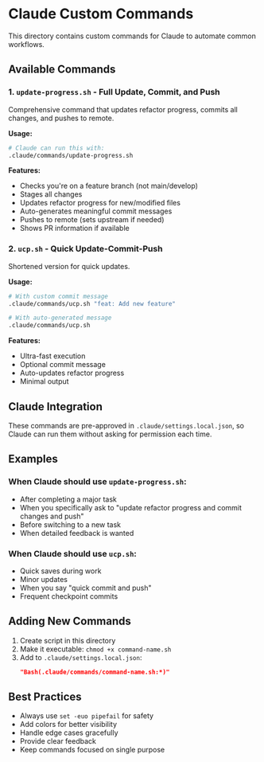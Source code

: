 # Claude Custom Commands

This directory contains custom commands for Claude to automate common workflows.

## Available Commands

### 1. `update-progress.sh` - Full Update, Commit, and Push
Comprehensive command that updates refactor progress, commits all changes, and pushes to remote.

**Usage:**
```bash
# Claude can run this with:
.claude/commands/update-progress.sh
```

**Features:**
- Checks you're on a feature branch (not main/develop)
- Stages all changes
- Updates refactor progress for new/modified files
- Auto-generates meaningful commit messages
- Pushes to remote (sets upstream if needed)
- Shows PR information if available

### 2. `ucp.sh` - Quick Update-Commit-Push
Shortened version for quick updates.

**Usage:**
```bash
# With custom commit message
.claude/commands/ucp.sh "feat: Add new feature"

# With auto-generated message
.claude/commands/ucp.sh
```

**Features:**
- Ultra-fast execution
- Optional commit message
- Auto-updates refactor progress
- Minimal output

## Claude Integration

These commands are pre-approved in `.claude/settings.local.json`, so Claude can run them without asking for permission each time.

## Examples

### When Claude should use `update-progress.sh`:
- After completing a major task
- When you specifically ask to "update refactor progress and commit changes and push"
- Before switching to a new task
- When detailed feedback is wanted

### When Claude should use `ucp.sh`:
- Quick saves during work
- Minor updates
- When you say "quick commit and push"
- Frequent checkpoint commits

## Adding New Commands

1. Create script in this directory
2. Make it executable: `chmod +x command-name.sh`
3. Add to `.claude/settings.local.json`:
   ```json
   "Bash(.claude/commands/command-name.sh:*)"
   ```

## Best Practices

- Always use `set -euo pipefail` for safety
- Add colors for better visibility
- Handle edge cases gracefully
- Provide clear feedback
- Keep commands focused on single purpose